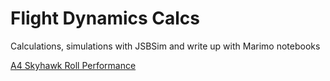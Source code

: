 # Flight Dynamics Calcs

Calculations, simulations with JSBSim and write up with Marimo notebooks

[A4 Skyhawk Roll Performance](A4SkyhawkRollPerformance.html)
